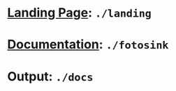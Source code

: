 # [Landing Page](fotosink.com): `./landing`

# [Documentation](fotosink.com/overview/about-us.html): `./fotosink`

# Output: `./docs`
